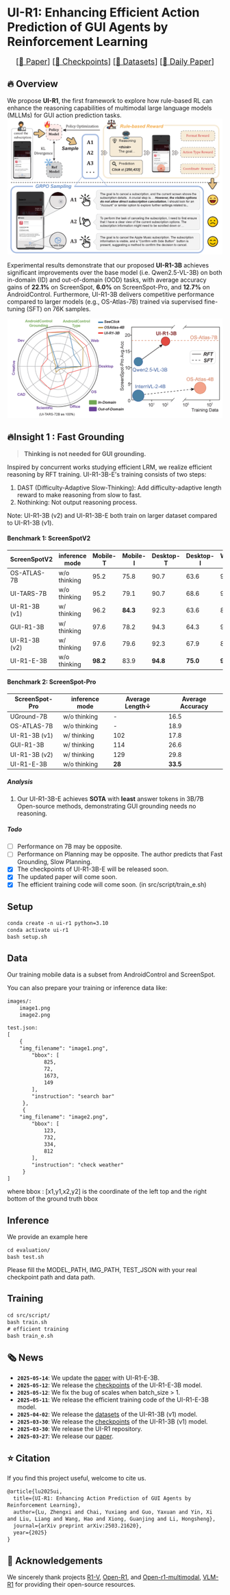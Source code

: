 # UI-R1: Enhancing **Efficient** Action Prediction of GUI Agents by Reinforcement Learning

<font size=4><div align='center' > [[📖 Paper](https://arxiv.org/abs/2503.21620)] [[🤗 Checkpoints](https://huggingface.co/LZXzju/Qwen2.5-VL-3B-UI-R1)] [[🤗 Datasets](https://huggingface.co/datasets/LZXzju/UI-R1-3B-Train)] [[🤗 Daily Paper](https://huggingface.co/papers/2503.21620)]</div></font>

## 🔥 Overview

We propose **UI-R1**, the first framework to explore how rule-based RL can enhance the reasoning capabilities of multimodal large language models (MLLMs) for GUI action prediction tasks.
<a href="">
  <img src="assets/method.png" alt="Logo" >
</a>


Experimental results demonstrate that our proposed **UI-R1-3B** achieves significant improvements over the base model (i.e. Qwen2.5-VL-3B) on both in-domain (ID) and out-of-domain (OOD) tasks, with average accuracy gains of **22.1%** on ScreenSpot, **6.0%** on ScreenSpot-Pro, and **12.7%** on AndroidControl. Furthermore, UI-R1-3B delivers competitive performance compared to larger models (e.g., OS-Atlas-7B) trained via supervised fine-tuning (SFT) on 76K samples.

<a href="">
  <img src="assets/radar.png" alt="Logo" >
</a>

## 🔥Insight 1 : Fast Grounding

> **Thinking is not needed for GUI grounding.**

Inspired by concurrent works studying efficient LRM, we realize efficient reasoning by RFT training. UI-R1-3B-E's training consists of two steps:

1. DAST (Difficulty-Adaptive Slow-Thinking): Add difficulty-adaptive length reward to make reasoning from slow to fast.
2. Nothinking: Not output reasoning process.

Note: UI-R1-3B (v2) and UI-R1-3B-E both train on larger dataset compared to UI-R1-3B (v1).

#### Benchmark 1: ScreenSpotV2

| ScreenSpotV2  | inference mode | Mobile-T | Mobile-I | Desktop-T | Desktop-I | Web-T    | Web-I    | Avg / Len↓        |
| ------------- | -------------- | -------- | -------- | --------- | --------- | -------- | -------- | ----------------- |
| OS-ATLAS-7B   | w/o thinking   | 95.2     | 75.8     | 90.7      | 63.6      | 90.6     | 77.3     | 84.1 /            |
| UI-TARS-7B    | w/o thinking   | 95.2     | 79.1     | 90.7      | 68.6      | 90.6     | 78.3     | 84.7 /            |
| UI-R1-3B (v1) | w/ thinking    | 96.2     | **84.3** | 92.3      | 63.6      | 89.2     | 75.4     | 85.4 / 67         |
| GUI-R1-3B     | w/ thinking    | 97.6     | 78.2     | 94.3      | 64.3      | 91.0     | 72.4     | 85.0 / 80         |
| UI-R1-3B (v2) | w/ thinking    | 97.6     | 79.6     | 92.3      | 67.9      | 88.9     | 77.8     | 85.8 / 60         |
| UI-R1-E-3B    | w/o thinking   | **98.2** | 83.9     | **94.8**  | **75.0**  | **93.2** | **83.7** | **89.5** / **28** |

#### Benchmark 2: ScreenSpot-Pro

| ScreenSpot-Pro | inference mode | Average Length↓ | Average Accuracy |
| -------------- | -------------- | --------------- | ---------------- |
| UGround-7B     | w/o thinking   | -               | 16.5             |
| OS-ATLAS-7B    | w/o thinking   | -               | 18.9             |
| UI-R1-3B (v1)  | w/ thinking    | 102             | 17.8             |
| GUI-R1-3B      | w/ thinking    | 114             | 26.6             |
| UI-R1-3B (v2)  | w/ thinking    | 129             | 29.8             |
| UI-R1-E-3B     | w/o thinking   | **28**          | **33.5**         |

##### Analysis

1. Our UI-R1-3B-E achieves **SOTA** with **least** answer tokens in 3B/7B Open-source methods, demonstrating GUI grounding needs no reasoning.

##### Todo

- [ ] Performance on 7B may be opposite.
- [ ] Performance on Planning may be opposite. The author predicts that Fast Grounding, Slow Planning.
- [X] The checkpoints of UI-R1-3B-E will be released soon.
- [X] The updated paper will come soon.
- [X] The efficient training code will come soon. (in src/script/train_e.sh)
## Setup

```shell
conda create -n ui-r1 python=3.10
conda activate ui-r1
bash setup.sh
```

## Data

Our training mobile data is a subset from AndroidControl and ScreenSpot.

You can also prepare your training or inference data like:

```
images/:
	image1.png
	image2.png
```

```
test.json:
[
	{
	"img_filename": "image1.png",
        "bbox": [
            825,
            72,
            1673,
            149
        ],
        "instruction": "search bar"
     },
     {
	"img_filename": "image2.png",
        "bbox": [
            123,
            732,
            334,
            812
        ],
        "instruction": "check weather"
     }
]
```

where bbox : [x1,y1,x2,y2] is the coordinate of the left top and the right bottom of the ground truth bbox

## Inference

We provide an example here

```shell
cd evaluation/
bash test.sh
```

Please fill the MODEL_PATH, IMG_PATH, TEST_JSON with your real checkpoint path and data path.
## Training

```shell
cd src/script/
bash train.sh
# efficient training
bash train_e.sh
```




## 🗞️ News
- **`2025-05-14`**: We update the [paper](https://arxiv.org/abs/2503.21620) with UI-R1-E-3B.
- **`2025-05-12`**: We release the [checkpoints](https://huggingface.co/LZXzju/Qwen2.5-VL-3B-UI-R1-E) of the UI-R1-E-3B model.
- **`2025-05-12`**: We fix the bug of scales when batch_size > 1.
- **`2025-05-11`**: We release the efficient training code of the UI-R1-E-3B model.
- **`2025-04-02`**: We release the [datasets](https://huggingface.co/datasets/LZXzju/UI-R1-3B-Train) of the UI-R1-3B (v1) model.
- **`2025-03-30`**: We release the [checkpoints](https://huggingface.co/LZXzju/Qwen2.5-VL-3B-UI-R1) of the UI-R1-3B (v1) model.
- **`2025-03-30`**: We release the UI-R1 repository.
- **`2025-03-27`**: We release our [paper](https://arxiv.org/abs/2503.21620).





## ⭐️ Citation

If you find this project useful, welcome to cite us.

```bit
@article{lu2025ui,
  title={UI-R1: Enhancing Action Prediction of GUI Agents by Reinforcement Learning},
  author={Lu, Zhengxi and Chai, Yuxiang and Guo, Yaxuan and Yin, Xi and Liu, Liang and Wang, Hao and Xiong, Guanjing and Li, Hongsheng},
  journal={arXiv preprint arXiv:2503.21620},
  year={2025}
}
```



## 🤝 Acknowledgements

We sincerely thank projects [R1-V](https://github.com/Deep-Agent/R1-V), [Open-R1](https://github.com/huggingface/open-r1), and [Open-r1-multimodal](https://github.com/EvolvingLMMs-Lab/open-r1-multimodal), [VLM-R1](https://github.com/om-ai-lab/VLM-R1) for providing their open-source resources.
